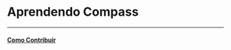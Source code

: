 # Aprendendo Compass

---

#### [Como Contribuir](https://github.com/cerebrobr/cerebro/blob/master/README.md#como-contribuir)
